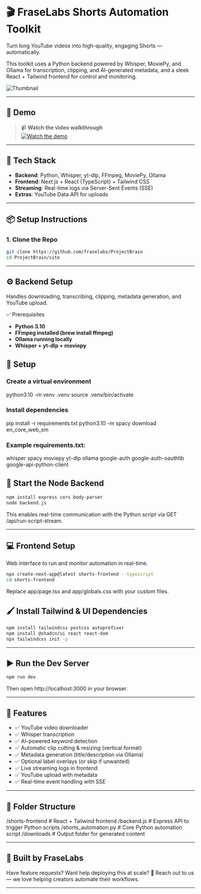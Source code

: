 # 🎬 FraseLabs Shorts Automation Toolkit

Turn long YouTube videos into high-quality, engaging Shorts — automatically.

This toolkit uses a Python backend powered by Whisper, MoviePy, and Ollama for transcription, clipping, and AI-generated metadata, and a sleek React + Tailwind frontend for control and monitoring.

![Thumbnail](./images/thumbnail)

---

## 🚀 Demo

> 📹 **Watch the video walkthrough**  
[![Watch the demo](https://img.youtube.com/vi/pFXHBmLxM_Q/hqdefault.jpg)](https://youtu.be/pFXHBmLxM_Q)


---

## 🧰 Tech Stack

- **Backend**: Python, Whisper, yt-dlp, FFmpeg, MoviePy, Ollama
- **Frontend**: Next.js + React (TypeScript) + Tailwind CSS
- **Streaming**: Real-time logs via Server-Sent Events (SSE)
- **Extras**: YouTube Data API for uploads

---

## 📦 Setup Instructions

### 1. Clone the Repo

```bash
git clone https://github.com/fraselabs/ProjectBrain
cd ProjectBrain/site
```

---

## ⚙️ Backend Setup

Handles downloading, transcribing, clipping, metadata generation, and YouTube upload.

✅ Prerequisites

- **Python 3.10**
- **FFmpeg installed (brew install ffmpeg)**
- **Ollama running locally**
- **Whisper + yt-dlp + moviepy**


## 🔧 Setup

### Create a virtual environment
python3.10 -m venv .venv
source .venv/bin/activate

### Install dependencies
pip install -r requirements.txt
python3.10 -m spacy download en_core_web_sm

### Example requirements.txt:

whisper
spacy
moviepy
yt-dlp
ollama
google-auth
google-auth-oauthlib
google-api-python-client


## 🔌 Start the Node Backend

```bash
npm install express cors body-parser
node backend.js
```

This enables real-time communication with the Python script via GET /api/run-script-stream.

---

## 💻 Frontend Setup

Web interface to run and monitor automation in real-time.

```bash
npx create-next-app@latest shorts-frontend --typescript
cd shorts-frontend
```

Replace app/page.tsx and app/globals.css with your custom files.

## 🖌 Install Tailwind & UI Dependencies

```bash
npm install tailwindcss postcss autoprefixer
npm install @shadcn/ui react react-dom
npx tailwindcss init -p

```

---

## ▶️ Run the Dev Server

```bash
npm run dev
```

Then open http://localhost:3000 in your browser.

---

## 🧪 Features
- ✅ YouTube video downloader
- ✅ Whisper transcription
- ✅ AI-powered keyword detection
- ✅ Automatic clip cutting & resizing (vertical format)
- ✅ Metadata generation (title/description via Ollama)
- ✅ Optional label overlays (or skip if unwanted)
- ✅ Live streaming logs in frontend
- ✅ YouTube upload with metadata
- ✅ Real-time event handling with SSE

---

## 📂 Folder Structure

/shorts-frontend       # React + Tailwind frontend
/backend.js            # Express API to trigger Python scripts
/shorts_automation.py  # Core Python automation script
/downloads             # Output folder for generated content

---

## 🙌 Built by FraseLabs

Have feature requests? Want help deploying this at scale?
📩 Reach out to us — we love helping creators automate their workflows.

---

